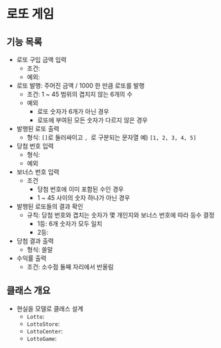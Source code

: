 # 로또 게임

## 기능 목록

- 로또 구입 금액 입력
  - 조건:
  - 예외:
- 로또 발행: 주어진 금액 / 1000 한 만큼 로또를 발행
  - 조건: 1 ~ 45 범위의 겹치지 않는 6개의 수
  - 예외
    - 로또 숫자가 6개가 아닌 경우
    - 로또에 부여된 모든 숫자가 다르지 않은 경우
- 발행된 로또 출력
  - 형식: `[]`로 둘러싸이고 `, `로 구분되는 문자열
    예) `[1, 2, 3, 4, 5]`
- 당첨 번호 입력
  - 형식:
  - 예외
- 보너스 번호 입력
  - 조건
    - 당첨 번호에 이미 포함된 수인 경우
    - 1 ~ 45 사이의 숫자 하나가 아닌 경우
- 발행된 로또들의 결과 확인
  - 규칙: 당첨 번호와 겹치는 숫자가 몇 개인지와 보너스 번호에 따라 등수 결정
    - 1등: 6개 숫자가 모두 일치
    - 2등:
- 당첨 결과 출력
  - 형식: 쓸말
- 수익률 출력
  - 조건: 소수점 둘째 자리에서 반올림

## 클래스 개요

- 현실을 모델로 클래스 설계
  - `Lotto`:
  - `LottoStore`:
  - `LottoCenter`:
  - `LottoGame`:
